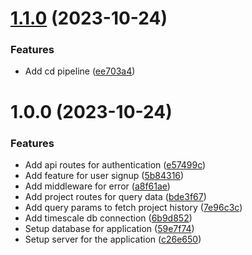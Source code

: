 # [1.1.0](https://github.com/Prabeshpd/energy-server/compare/energy-server@1.0.0...energy-server@1.1.0) (2023-10-24)


### Features

* Add cd pipeline ([ee703a4](https://github.com/Prabeshpd/energy-server/commit/ee703a4eab21c3e322c621b781ca6be03128a863))

# 1.0.0 (2023-10-24)


### Features

* Add api routes for authentication ([e57499c](https://github.com/Prabeshpd/energy-server/commit/e57499c09431f6488ce8526e96d38b8b77d1e2e7))
* Add feature for user signup ([5b84316](https://github.com/Prabeshpd/energy-server/commit/5b84316aafe7ea52e53ab885ad42bb1964bfa844))
* Add middleware for error ([a8f61ae](https://github.com/Prabeshpd/energy-server/commit/a8f61ae1ef3d638338a1af5465b8d1f54df28929))
* Add project routes for query data ([bde3f67](https://github.com/Prabeshpd/energy-server/commit/bde3f67c0e7c2bf428b6de22da70d210853ac605))
* Add query params to fetch project history ([7e96c3c](https://github.com/Prabeshpd/energy-server/commit/7e96c3c39f62eb2e5b98ddec996f50b9396ca740))
* Add timescale db connection ([6b9d852](https://github.com/Prabeshpd/energy-server/commit/6b9d852012188548b63cb1193b31231c079c5a92))
* Setup database for application ([59e7f74](https://github.com/Prabeshpd/energy-server/commit/59e7f740aa3d2114e805cc4ebfeffba63129da36))
* Setup server for the application ([c26e650](https://github.com/Prabeshpd/energy-server/commit/c26e6501d16dd5833ecfeb9771e47eb7cf1216bf))

